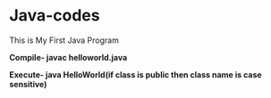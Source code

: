 # Java-codes

This is My First Java Program

**Compile-   javac helloworld.java**

**Execute-   java HelloWorld(if class is public then class name is case sensitive)** 

